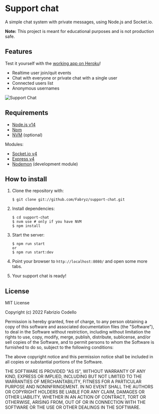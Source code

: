 Support chat
============

A simple chat system with private messages, using Node.js and Socket.io.

**Note:** This project is meant for educational purposes and is not production safe.

Features
--------

Test it yourself with the [working app on Heroku](https://mannaggia-alle-lepri-imperiali.herokuapp.com/)! 

* Realtime user join/quit events
* Chat with everyone or private chat with a single user
* Connected users list
* Anonymous usernames

![Support Chat](https://i.imgur.com/d9WxilA.png "Support Chat")

Requirements
------------

* [Node.js v14](http://nodejs.org/)
* [Npm](http://npmjs.org/)
* [NVM](https://github.com/nvm-sh/nvm) (optional)

Modules:

* [Socket.io v4](http://socket.io/)
* [Express v4](http://expressjs.com/)
* [Nodemon](https://nodemon.io/) (development module)

How to install
--------------

1. Clone the repository with:

       $ git clone git://github.com/Fabryz/support-chat.git
2. Install dependencies:

       $ cd support-chat
       $ nvm use # only if you have NVM
       $ npm install
3. Start the server:

       $ npm run start
       or
       $ npm run start:dev
5. Point your browser to ``http://localhost:8080/`` and open some more tabs.
6. Your support chat is ready!

License
-------

MIT License

Copyright (c) 2022 Fabrizio Codello

Permission is hereby granted, free of charge, to any person obtaining
a copy of this software and associated documentation files (the
"Software"), to deal in the Software without restriction, including
without limitation the rights to use, copy, modify, merge, publish,
distribute, sublicense, and/or sell copies of the Software, and to
permit persons to whom the Software is furnished to do so, subject to
the following conditions:

The above copyright notice and this permission notice shall be
included in all copies or substantial portions of the Software.

THE SOFTWARE IS PROVIDED "AS IS", WITHOUT WARRANTY OF ANY KIND,
EXPRESS OR IMPLIED, INCLUDING BUT NOT LIMITED TO THE WARRANTIES OF
MERCHANTABILITY, FITNESS FOR A PARTICULAR PURPOSE AND
NONINFRINGEMENT. IN NO EVENT SHALL THE AUTHORS OR COPYRIGHT HOLDERS BE
LIABLE FOR ANY CLAIM, DAMAGES OR OTHER LIABILITY, WHETHER IN AN ACTION
OF CONTRACT, TORT OR OTHERWISE, ARISING FROM, OUT OF OR IN CONNECTION
WITH THE SOFTWARE OR THE USE OR OTHER DEALINGS IN THE SOFTWARE.
